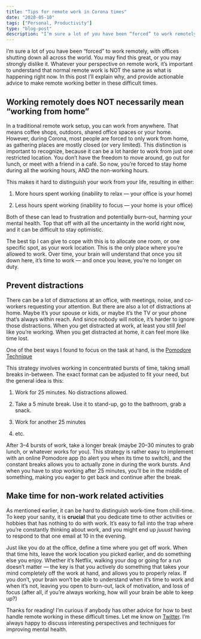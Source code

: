 ```yaml
---
title: "Tips for remote work in Corona times"
date: "2020-05-10"
tags: ["Personal, Productivity"]
type: "blog-post"
description: "I’m sure a lot of you have been “forced” to work remotely, with offices shutting down all across the world. You may find this great, or you may strongly dislike it."
---
```


I’m sure a lot of you have been “forced” to work remotely, with offices shutting down all across the world. You may find this great, or you may strongly dislike it. Whatever your perspective on remote work, it’s important to understand that normal remote work is NOT the same as what is happening right now. In this post I’ll explain why, and provide actionable advice to make remote working better in these difficult times.

## Working remotely does NOT necessarily mean “working from home”

In a traditional remote work setup, you can work from anywhere. That means coffee shops, outdoors, shared office spaces or your home. However, during Corona, most people are forced to only work from home, as gathering places are mostly closed (or very limited). This distinction is important to recognize, because it can be a lot harder to work from just one restricted location. You don’t have the freedom to move around, go out for lunch, or meet with a friend in a café. So now, you’re forced to stay home during all the working hours, AND the non-working hours.

This makes it hard to distinguish your work from your life, resulting in either:

1. More hours spent working (inability to relax — your office is your home)

1. Less hours spent working (inability to focus — your home is your office)

Both of these can lead to frustration and potentially burn-out, harming your mental health. Top that off with all the uncertainty in the world right now, and it can be difficult to stay optimistic.

The best tip I can give to cope with this is to allocate one room, or one specific spot, as your work location. This is the only place where you’re allowed to work. Over time, your brain will understand that once you sit down here, it’s time to work — and once you leave, you’re no longer on duty.

## Prevent distractions

There can be a lot of distractions at an office, with meetings, noise, and co-workers requesting your attention. But there are also a lot of distractions at home. Maybe it’s your spouse or kids, or maybe it’s the TV or your phone that’s always within reach. And since nobody will notice, it’s harder to ignore those distractions. When you get distracted at work, at least you still _feel_ like you’re working. When you get distracted at home, it can feel more like time lost.

One of the best ways I found to focus on the task at hand, is the [Pomodore Technique](https://en.wikipedia.org/wiki/Pomodoro_Technique)

This strategy involves working in concentrated bursts of time, taking small breaks in-between. The exact format can be adjusted to fit your need, but the general idea is this:

1. Work for 25 minutes. No distractions allowed.

1. Take a 5 minute break. Use it to stand-up, go to the bathroom, grab a snack.

1. Work for another 25 minutes

1. etc.

After 3–4 bursts of work, take a longer break (maybe 20–30 minutes to grab lunch, or whatever works for you). This strategy is rather easy to implement with an online Pomodore app (to alert you when its time to switch), and the constant breaks allows you to actually zone in during the work bursts. And when you have to stop working after 25 minutes, you’ll be in the middle of something, making you eager to get back and continue after the break.

## Make time for non-work related activities

As mentioned earlier, it can be hard to distinguish work-time from chill-time. To keep your sanity, it is **crucial** that you dedicate time to other activities or hobbies that has nothing to do with work. It’s easy to fall into the trap where you’re constantly thinking about work, and you might end up _juuust_ having to respond to that one email at 10 in the evening.

Just like you do at the office, define a time where you get off work. When that time hits, leave the work location you picked earlier, and do something else you enjoy. Whether it’s Netflix, walking your dog or going for a run doesn’t matter — the key is that you actively do something that takes your mind completely off the work at hand, and allows you to properly relax. If you don’t, your brain won’t be able to understand when it’s time to work and when it’s not, leaving you open to burn-out, lack of motivation, and loss of focus (after all, if you’re always working, how will your brain be able to keep up?)

Thanks for reading! I’m curious if anybody has other advice for how to best handle remote working in these difficult times. Let me know on [Twitter](https://twitter.com/madsbrodt). I’m always happy to discuss interesting perspectives and techniques for improving mental health.
